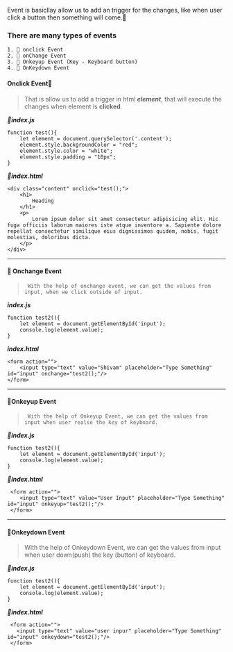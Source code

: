 Event is basicllay allow us to add an trigger for the changes, like when user click a button then something will come.🚀

### There are many types of events
    1. 📁 onclick Event
    2. 📁 onChange Event
    3. 📁 Onkeyup Event (Key - Keyboard button)
    4. 📁 OnKeydown Event
    
  
  
#### Onclick Event🧩

>  That is allow us to add a trigger in html ***element***, that will execute the changes when element is **clicked**.

***📝index.js***
```
function test(){
    let element = document.querySelector('.content');
    element.style.backgroundColor = "red";
    element.style.color = "white";
    element.style.padding = "10px";
}
```

***📝index.html***

```
<div class="content" onclick="test();">
    <h1>
        Heading
    </h1>
    <p>
        Lorem ipsum dolor sit amet consectetur adipisicing elit. Hic fuga officiis laborum maiores iste atque inventore a. Sapiente dolore repellat consectetur similique eius dignissimos quidem, nobis, fugit molestias, doloribus dicta.
    </p>
</div>
```
<hr>
 
 
#### 🧩 Onchange Event 
>      With the help of onchange event, we can get the values from input, when we click outside of input.
      
 ***index.js***
```
function test2(){
    let element = document.getElementById('input');
    console.log(element.value);
}
```

***index.html***

```
<form action="">
    <input type="text" value="Shivam" placeholder="Type Something" id="input" onchange="test2();"/>
</form>
 ```
<hr>
 
#### 🧩Onkeyup Event 
>      With the help of Onkeyup Event, we can get the values from input when user realse the key of keyboard.
      
***📝index.js***
```
function test2(){
    let element = document.getElementById('input');
    console.log(element.value);
}
```

***📝index.html***

```
 <form action="">
    <input type="text" value="User Input" placeholder="Type Something" id="input" onkeyup="test2();"/>
 </form>
 ```
<hr>
 
#### 🧩Onkeydown Event 
> With the help of Onkeydown Event, we can get the values from input when user down(push) the key (button) of keyboard.
      
      
***📝index.js***
```
function test2(){
    let element = document.getElementById('input');
    console.log(element.value);
}
```

***📝index.html***

```
 <form action="">
   <input type="text" value="user inpur" placeholder="Type Something" id="input" onkeydown="test2();"/>
 </form>
 ```
